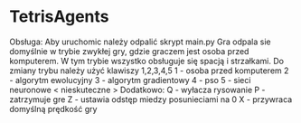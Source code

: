 # TetrisAgents

Obsługa: 
   Aby uruchomic należy odpalić skrypt main.py
   Gra odpala sie domyślnie w trybie zwykłej gry, gdzie graczem jest osoba przed komputerem. 
      W tym trybie wszystko obsługuje się spacją i strzałkami.
   Do zmiany trybu należy użyć klawiszy 1,2,3,4,5
      1 - osoba przed komputerem
      2 - algorytm ewolucyjny
      3 - algorytm gradientowy
      4 - pso
      5 - sieci neuronowe < nieskuteczne >
   Dodatkowo:
      Q - wyłacza rysowanie
      P - zatrzymuje gre
      Z - ustawia odstęp miedzy posunieciami na 0
      X - przywraca domyślną prędkość gry
